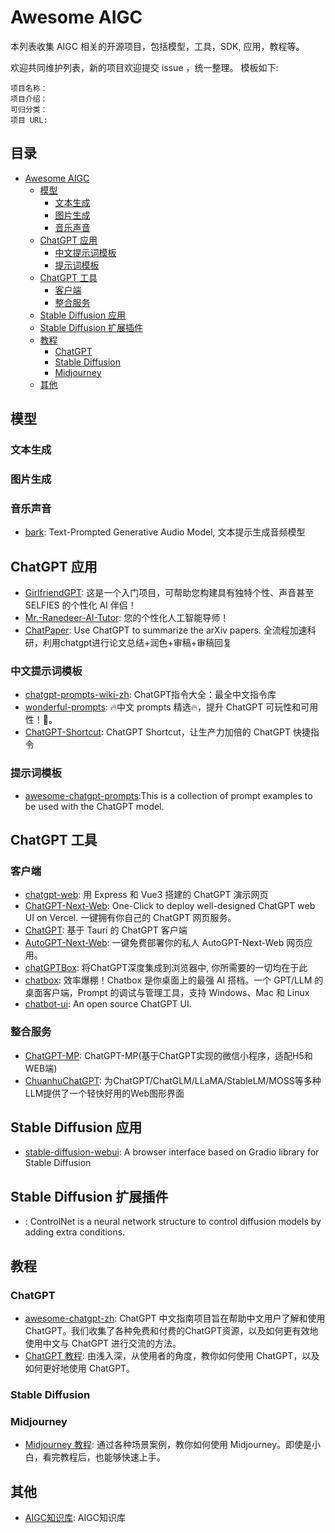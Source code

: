 # Awesome AIGC

本列表收集 AIGC 相关的开源项目，包括模型，工具，SDK, 应用，教程等。

欢迎共同维护列表，新的项目欢迎提交 issue ，统一整理。 模板如下:
```
项目名称：
项目介绍：
可归分类：
项目 URL:
``` 


## 目录

- [Awesome AIGC](#awesome-aigc)
    - [模型](#%E6%A8%A1%E5%9E%8B)
        - [文本生成](#%E6%96%87%E6%9C%AC%E7%94%9F%E6%88%90)
        - [图片生成](#%E5%9B%BE%E7%89%87%E7%94%9F%E6%88%90)
        - [音乐声音](#%E9%9F%B3%E4%B9%90%E5%A3%B0%E9%9F%B3)
    - [ChatGPT 应用](#chatgpt-%E5%BA%94%E7%94%A8)
        - [中文提示词模板](#%E4%B8%AD%E6%96%87%E6%8F%90%E7%A4%BA%E8%AF%8D%E6%A8%A1%E6%9D%BF)
        - [提示词模板](#%E6%8F%90%E7%A4%BA%E8%AF%8D%E6%A8%A1%E6%9D%BF)
    - [ChatGPT 工具](#chatgpt-%E5%B7%A5%E5%85%B7)
        - [客户端](#%E5%AE%A2%E6%88%B7%E7%AB%AF)
        - [整合服务](#%E6%95%B4%E5%90%88%E6%9C%8D%E5%8A%A1)
    - [Stable Diffusion 应用](#stable-diffusion-%E5%BA%94%E7%94%A8)
    - [Stable Diffusion 扩展插件](#stable-diffusion-%E6%89%A9%E5%B1%95%E6%8F%92%E4%BB%B6)
    - [教程](#%E6%95%99%E7%A8%8B)
        - [ChatGPT](#chatgpt)
        - [Stable Diffusion](#stable-diffusion)
        - [Midjourney](#midjourney)
    - [其他](#%E5%85%B6%E4%BB%96)

## 模型
### 文本生成
### 图片生成
### 音乐声音
- [bark](https://github.com/suno-ai/bark): Text-Prompted Generative Audio Model, 文本提示生成音频模型

## ChatGPT 应用
- [GirlfriendGPT](https://github.com/EniasCailliau/GirlfriendGPT): 这是一个入门项目，可帮助您构建具有独特个性、声音甚至 SELFIES 的个性化 AI 伴侣！
- [Mr.-Ranedeer-AI-Tutor](https://github.com/JushBJJ/Mr.-Ranedeer-AI-Tutor): 您的个性化人工智能导师！
- [ChatPaper](https://github.com/kaixindelele/ChatPaper): Use ChatGPT to summarize the arXiv papers. 全流程加速科研，利用chatgpt进行论文总结+润色+审稿+审稿回复

### 中文提示词模板
- [chatgpt-prompts-wiki-zh](https://github.com/AIzhibei/chatgpt-prompts-wiki-zh): ChatGPT指令大全：最全中文指令库
- [wonderful-prompts](https://github.com/yzfly/wonderful-prompts): 🔥中文 prompts 精选🔥，提升 ChatGPT 可玩性和可用性！🚀。
- [ChatGPT-Shortcut](https://github.com/rockbenben/ChatGPT-Shortcut): ChatGPT Shortcut，让生产力加倍的 ChatGPT 快捷指令



### 提示词模板
- [awesome-chatgpt-prompts](https://github.com/f/awesome-chatgpt-prompts):This is a collection of prompt examples to be used with the ChatGPT model.
## ChatGPT 工具

### 客户端
- [chatgpt-web](https://github.com/Chanzhaoyu/chatgpt-web): 用 Express 和 Vue3 搭建的 ChatGPT 演示网页
- [ChatGPT-Next-Web](https://github.com/Yidadaa/ChatGPT-Next-Web): One-Click to deploy well-designed ChatGPT web UI on Vercel. 一键拥有你自己的 ChatGPT 网页服务。
- [ChatGPT](https://github.com/lencx/ChatGPT): 基于 Tauri 的 ChatGPT 客户端
- [AutoGPT-Next-Web](https://github.com/ConnectAI-E/AutoGPT-Next-Web): 一键免费部署你的私人 AutoGPT-Next-Web 网页应用。
- [chatGPTBox](https://github.com/josStorer/chatGPTBox): 将ChatGPT深度集成到浏览器中, 你所需要的一切均在于此
- [chatbox](https://github.com/Bin-Huang/chatbox): 效率爆棚！Chatbox 是你桌面上的最强 AI 搭档。一个 GPT/LLM 的桌面客户端，Prompt 的调试与管理工具，支持 Windows、Mac 和 Linux
- [chatbot-ui](https://github.com/mckaywrigley/chatbot-ui): An open source ChatGPT UI.

### 整合服务
- [ChatGPT-MP](https://github.com/oldinaction/ChatGPT-MP): ChatGPT-MP(基于ChatGPT实现的微信小程序，适配H5和WEB端)
- [ChuanhuChatGPT](https://github.com/GaiZhenbiao/ChuanhuChatGPT): 为ChatGPT/ChatGLM/LLaMA/StableLM/MOSS等多种LLM提供了一个轻快好用的Web图形界面


## Stable Diffusion 应用
- [stable-diffusion-webui](https://github.com/AUTOMATIC1111/stable-diffusion-webui):  A browser interface based on Gradio library for Stable Diffusion
## Stable Diffusion 扩展插件
- [](https://github.com/lllyasviel/ControlNet): ControlNet is a neural network structure to control diffusion models by adding extra conditions.


## 教程

### ChatGPT
- [awesome-chatgpt-zh](https://github.com/yzfly/awesome-chatgpt-zh): ChatGPT 中文指南项目旨在帮助中文用户了解和使用ChatGPT。我们收集了各种免费和付费的ChatGPT资源，以及如何更有效地使用中文与 ChatGPT 进行交流的方法。
- [ChatGPT 教程](https://learningprompt.wiki/docs/chatgpt-learning-path): 由浅入深，从使用者的角度，教你如何使用 ChatGPT，以及如何更好地使用 ChatGPT。

### Stable Diffusion

### Midjourney
- [Midjourney 教程](https://learningprompt.wiki/docs/midjourney-learning-path): 通过各种场景案例，教你如何使用 Midjourney。即使是小白，看完教程后，也能够快速上手。


## 其他
- [AIGC知识库](https://hf0y97ff1r.feishu.cn/wiki/RT8TwdKrfito5Akdxw0ckLxZnLY): AIGC知识库
